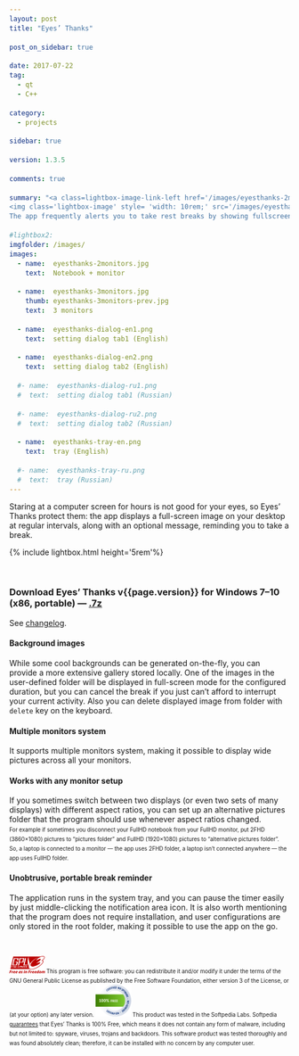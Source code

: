 ```yaml
---
layout: post
title: "Eyes’ Thanks"

post_on_sidebar: true

date: 2017-07-22
tag:
  - qt
  - С++

category:
  - projects

sidebar: true

version: 1.3.5

comments: true

summary: "<a class=lightbox-image-link-left href='/images/eyesthanks-2monitors.jpg' data-lightbox='EyesThanks' title='fullscreen image at different-size monitors system'>
<img class='lightbox-image' style= 'width: 10rem;' src='/images/eyesthanks-2monitors.jpg' alt='fullscreen image at different-size monitors system'></a>
The app frequently alerts you to take rest breaks by showing fullscreen image (random image from the folder). It supports multiple monitors system and wide image for all monitors."

#lightbox2:
imgfolder: /images/
images:
  - name:  eyesthanks-2monitors.jpg
    text:  Notebook + monitor

  - name:  eyesthanks-3monitors.jpg
    thumb: eyesthanks-3monitors-prev.jpg
    text:  3 monitors

  - name:  eyesthanks-dialog-en1.png
    text:  setting dialog tab1 (English)

  - name:  eyesthanks-dialog-en2.png
    text:  setting dialog tab2 (English)

  #- name:  eyesthanks-dialog-ru1.png
  #  text:  setting dialog tab1 (Russian)

  #- name:  eyesthanks-dialog-ru2.png
  #  text:  setting dialog tab2 (Russian)

  - name:  eyesthanks-tray-en.png
    text:  tray (English)

  #- name:  eyesthanks-tray-ru.png
  #  text:  tray (Russian)
---
```


Staring at a computer screen for hours is not good for your eyes, so Eyes’ Thanks protect them: the app displays a full-screen image on your desktop at regular intervals,
along with an optional message, reminding you to take a break.


{% include lightbox.html height='5rem'%}

<br>

### Download Eyes’ Thanks v{{page.version}} for Windows 7–10 (x86, portable) — [.7z](https://github.com/yalov/eyes-thanks/releases/download/{{page.version}}/EyesThanks_v{{page.version}}.7z)
See [changelog](https://github.com/yalov/eyes-thanks/releases).
<br>

#### Background images
While some cool backgrounds can be generated on-the-fly, you can provide a more extensive gallery stored locally.
One of the images in the user-defined folder will be displayed in full-screen mode for the configured duration,
but you can cancel the break if you just can’t afford to interrupt your current activity.
Also you can delete displayed image from folder with `delete` key on the keyboard.

#### Multiple monitors system
It supports multiple monitors system, making it possible to display wide pictures across all your monitors.

#### Works with any monitor setup
If you sometimes switch between two displays (or even two sets of many displays) with different aspect ratios,
you can set up an alternative pictures folder that the program should use whenever aspect ratios changed.  
<small><small>For example if sometimes you disconnect your FullHD notebook from your FullHD monitor, put 2FHD (3860×1080) pictures to “pictures folder” and FullHD (1920×1080)
pictures to “alternative pictures folder”.  
So, a laptop is connected to a monitor — the app uses 2FHD folder, a laptop isn’t connected anywhere — the app uses FullHD folder.</small></small>

#### Unobtrusive, portable break reminder
The application runs in the system tray, and you can pause the timer easily by just middle-clicking the notification area icon.
It is also worth mentioning that the program does not require installation, and user configurations are only stored in the root folder, making it possible to use the app on the go.


<br>

<small><small>
[<img class='lightbox-image-right' style= 'width: 4rem;' src='/images/gpl3.svg' alt='GPLv3'>](https://www.gnu.org/licenses/gpl-3.0.html)
This program is free software: you can redistribute it and/or modify it under the terms of the GNU General Public License
as published by the Free Software Foundation, either version 3 of the License, or (at your option) any later version.
</small></small>
<small><small>
[<img class='lightbox-image-right' style= 'width: 4rem;' src='/images/softpedia100free.png' alt='Softpedia Labs 100% Free Mark'>](http://www.softpedia.com/get/Desktop-Enhancements/Clocks-Time-Management/Eyes-Thanks.shtml#status)
This product was tested in the Softpedia Labs. Softpedia [guarantees](http://www.softpedia.com/get/Desktop-Enhancements/Clocks-Time-Management/Eyes-Thanks.shtml#status)
that Eyes’ Thanks is 100% Free, which means it does not contain any form of malware, including but not limited to: spyware, viruses, trojans and backdoors.
This software product was tested thoroughly and was found absolutely clean; therefore, it can be installed with no concern by any computer user.
</small></small>
